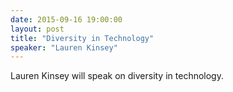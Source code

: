 ```yaml
---
date: 2015-09-16 19:00:00
layout: post
title: "Diversity in Technology"
speaker: "Lauren Kinsey"
---
```


Lauren Kinsey will speak on diversity in technology.
